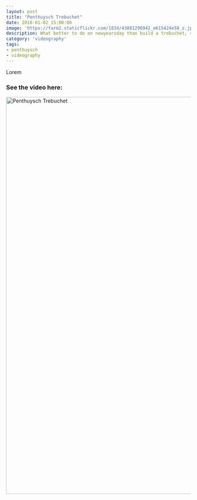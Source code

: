 ```yaml
---
layout: post
title: "Penthuysch Trebuchet"
date: 2018-01-02 15:00:00
image: 'https://farm2.staticflickr.com/1834/43881296942_e615424e58_z.jpg'
description: What better to do on newyearsday than build a trebuchet, right?
category: 'videography'
tags:
- penthuysch
- videography
---
```


Lorem

### See the video here:

<a data-flickr-embed="true"  href="https://www.flickr.com/photos/162779846@N06/43881296942/in/dateposted-public/" title="Penthuysch Trebuchet"><img src="https://farm2.staticflickr.com/1834/43881296942_a91a8e52a6_o.jpg" width="1920" height="1080" alt="Penthuysch Trebuchet"></a><script async src="//embedr.flickr.com/assets/client-code.js" charset="utf-8"></script>
